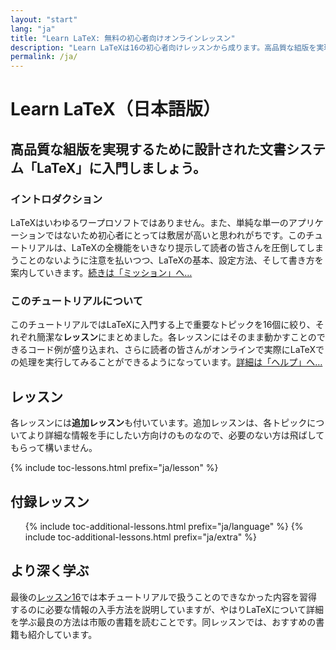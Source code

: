 ```yaml
---
layout: "start"
lang: "ja"
title: "Learn LaTeX: 無料の初心者向けオンラインレッスン"
description: "Learn LaTeXは16の初心者向けレッスンから成ります。高品質な組版を実現するために設計された文書システム「LaTeX」に入門しましょう。"
permalink: /ja/
---
```


# Learn LaTeX（日本語版）

<h2 class="heading__introduction">高品質な組版を実現するために設計された文書システム「LaTeX」に入門しましょう。</h2>

<div class="text-columns">
  <section>
    <h3  class="text-columns__heading">イントロダクション</h3>
      <p>LaTeXはいわゆるワープロソフトではありません。また、単純な単一のアプリケーションではないため初心者にとっては敷居が高いと思われがちです。このチュートリアルは、LaTeXの全機能をいきなり提示して読者の皆さんを圧倒してしまうことのないように注意を払いつつ、LaTeXの基本、設定方法、そして書き方を案内していきます。<a href="./mission">続きは「ミッション」へ&hellip;</a></p>
  </section>
  <section>
    <h3 class="text-columns__heading">このチュートリアルについて</h3>
      <p>このチュートリアルではLaTeXに入門する上で重要なトピックを16個に絞り、それぞれ簡潔な<strong>レッスン</strong>にまとめました。各レッスンにはそのまま動かすことのできるコード例が盛り込まれ、さらに読者の皆さんがオンラインで実際にLaTeXでの処理を実行してみることができるようになっています。<a href="./help#examples">詳細は「ヘルプ」へ&hellip;</a></p>
  </section>
</div>

<h2 class="heading__toc" id="toc">レッスン</h2>

<p class="paragraph__toc">各レッスンには<strong>追加レッスン</strong>も付いています。追加レッスンは、各トピックについてより詳細な情報を手にしたい方向けのものなので、必要のない方は飛ばしてもらって構いません。</p>

{% include toc-lessons.html prefix="ja/lesson" %}

<h2 class="heading__toc">付録レッスン</h2>
<ul class="lessons-toc">
  {% include toc-additional-lessons.html prefix="ja/language" %}
  {% include toc-additional-lessons.html prefix="ja/extra" %}
</ul>

## より深く学ぶ

最後の[レッスン16](./lesson-16)では本チュートリアルで扱うことのできなかった内容を習得するのに必要な情報の入手方法を説明していますが、やはりLaTeXについて詳細を学ぶ最良の方法は市販の書籍を読むことです。同レッスンでは、おすすめの書籍も紹介しています。
